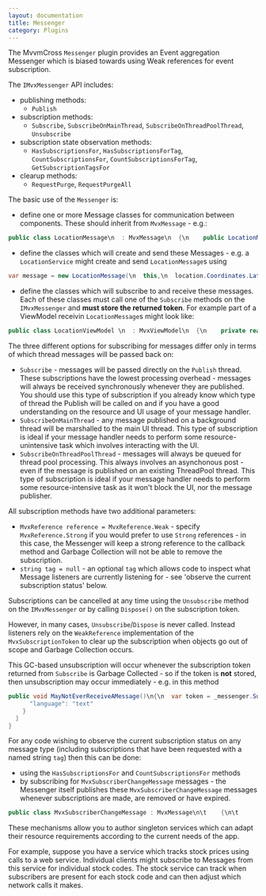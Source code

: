 ```yaml
---
layout: documentation
title: Messenger
category: Plugins
---
```

The MvvmCross `Messenger` plugin provides an Event aggregation Messenger which is biased towards using Weak references for event subscription.

The `IMvxMessenger` API includes:

- publishing methods:
  - `Publish`
- subscription methods:
  - `Subscribe`, `SubscribeOnMainThread`, `SubscribeOnThreadPoolThread`, `Unsubscribe`
- subscription state observation methods:
  - `HasSubscriptionsFor`, `HasSubscriptionsForTag`, `CountSubscriptionsFor`, `CountSubscriptionsForTag`, `GetSubscriptionTagsFor`
- clearup methods:
  - `RequestPurge`, `RequestPurgeAll`  


The basic use of the `Messenger` is:

- define one or more Message classes for communication between components. These should inherit from `MvxMessage` - e.g.:
```c# 
public class LocationMessage\n  : MvxMessage\n  {\n    public LocationMessage(object sender, double lat, double lng) \n      : base(sender)\n      {\n        Lng = lng;\n        Lat = lat;\n      }\n\n    public double Lat { get; private set; }\n    public double Lng { get; private set; }\n  }",
```
- define the classes which will create and send these Messages - e.g. a `LocationService` might create and send `LocationMessage`s using
```c# 
var message = new LocationMessage(\n  this,\n  location.Coordinates.Latitude,\n  location.Coordinates.Longitude\n);\n\n_messenger.Publish(message);",
```
- define the classes which will subscribe to and receive these messages. Each of these classes must call one of the `Subscribe` methods on the `IMvxMessenger` and **must store the returned token**. For example part of a ViewModel receivin `LocationMessage`s might look like:
```c# 
public class LocationViewModel \n  : MvxViewModel\n  {\n    private readonly MvxSubscriptionToken _token;\n\n    public LocationViewModel(IMvxMessenger messenger)\n    {\n      _token = messenger.Subscribe<LocationMessage>(OnLocationMessage);\n    }\n\n    private void OnLocationMessage(LocationMessage locationMessage)\n    {\n      Lat = locationMessage.Lat;\n      Lng = locationMessage.Lng;\n    }\n\n    // remainder of ViewModel\n  }",
```
The three different options for subscribing for messages differ only in terms of which thread messages will be passed back on:

- `Subscribe` - messages will be passed directly on the `Publish` thread. These subscriptions have the lowest processing overhead - messages will always be received synchronously whenever they are published. You should use this type of subscription if you already know which type of thread the Publish will be called on and if you have a good understanding on the resource and UI usage of your message handler.
- `SubscribeOnMainThread` - any message published on a background thread will be marshalled to the main UI thread.  This type of subscription is ideal if your message handler needs to perform some resource-unintensive task which involves interacting with the UI.
- `SubscribeOnThreadPoolThread` - messages will always be queued for thread pool processing. This always involves an asynchonous post - even if the message is published on an existing ThreadPool thread. This type of subscription is ideal if your message handler needs to perform some resource-intensive task as it won't block the UI, nor the message publisher.

All subscription methods have two additional parameters:

- `MvxReference reference = MvxReference.Weak` - specify `MvxReference.Strong` if you would prefer to use `Strong` references - in this case, the Messenger will keep a strong reference to the callback method and Garbage Collection will not be able to remove the subscription.
- `string tag = null` - an optional `tag` which allows code to inspect what Message listeners are currently listening for - see 'observe the current subscription status' below.

Subscriptions can be cancelled at any time using the `Unsubscribe` method on the `IMvxMessenger` or by calling `Dispose()` on the subscription token.

However, in many cases, `Unsubscribe`/`Dispose` is never called. Instead listeners rely on the `WeakReference` implementation of the  `MvxSubscriptionToken` to clear up the subscription when objects go out of scope and Garbage Collection occurs.

This GC-based unsubscription will occur whenever the subscription token returned from `Subscribe` is Garbage Collected - so if the token is **not** stored, then unsubscription may occur immediately - e.g. in this method
```c# 
public void MayNotEverReceiveAMessage()\n{\n  var token = _messenger.Subscribe<MyMessage>((message) => {\n  Mvx.Trace(\"Message received!\");\n  });\n  // token goes out of scope now \n  // - so will be garbage collected *at some point*\n  // - so trace may never get called\n}",
      "language": "text"
    }
  ]
}
```
For any code wishing to observe the current subscription status on any message type (including subscriptions that have been requested with a named string `tag`) then this can be done:

- using the `HasSubscriptionsFor` and `CountSubscriptionsFor` methods
- by subscribing for `MvxSubscriberChangeMessage` messages - the Messenger itself publishes these `MvxSubscriberChangeMessage` messages whenever subscriptions are made, are removed or have expired.
```c# 
public class MvxSubscriberChangeMessage : MvxMessage\n\t    {\n\t        public Type MessageType { get; private set; }\n\t        public int SubscriberCount { get; private set; }\n\t\n\t        public MvxSubscriberChangeMessage(object sender, Type messageType, int countSubscribers = 0) \n\t            : base(sender)\n\t        {\n\t            SubscriberCount = countSubscribers;\n\t            MessageType = messageType;\n\t        }\n\t    }",
```
These mechanisms allow you to author singleton services which can adapt their resource requirements according to the current needs of the app. 

For example, suppose you have a service which tracks stock prices using calls to a web service. Individual clients might subscribe to Messages from this service for individual stock codes. The stock service can track when subscribers are present for each stock code and can then adjust which network calls it makes.